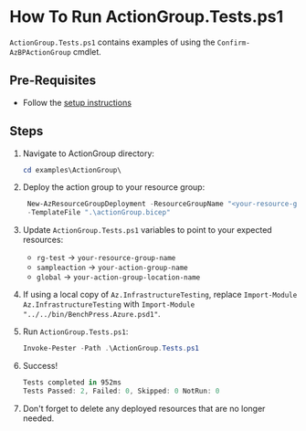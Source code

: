 # How To Run ActionGroup.Tests.ps1

`ActionGroup.Tests.ps1` contains examples of using the `Confirm-AzBPActionGroup` cmdlet.

## Pre-Requisites

- Follow the [setup instructions](../README.md)

## Steps

1. Navigate to ActionGroup directory:

   ```Powershell
   cd examples\ActionGroup\
   ```

1. Deploy the action group to your resource group:

   ```Powershell
    New-AzResourceGroupDeployment -ResourceGroupName "<your-resource-group-name>"`
    -TemplateFile ".\actionGroup.bicep"
   ```

1. Update `ActionGroup.Tests.ps1` variables to point to your expected resources:

   - `rg-test`      -> `your-resource-group-name`
   - `sampleaction` -> `your-action-group-name`
   - `global`       -> `your-action-group-location-name`

1. If using a local copy of `Az.InfrastructureTesting`, replace `Import-Module Az.InfrastructureTesting` with
`Import-Module "../../bin/BenchPress.Azure.psd1"`.

1. Run `ActionGroup.Tests.ps1`:

   ```Powershell
   Invoke-Pester -Path .\ActionGroup.Tests.ps1
   ```

1. Success!

   ```Powershell
   Tests completed in 952ms
   Tests Passed: 2, Failed: 0, Skipped: 0 NotRun: 0
   ```

1. Don't forget to delete any deployed resources that are no longer needed.
